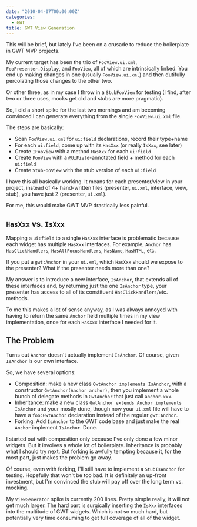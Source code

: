 ```yaml
---
date: "2010-04-07T00:00:00Z"
categories:
  - GWT
title: GWT View Generation
---
```


This will be brief, but lately I've been on a crusade to reduce the boilerplate in GWT MVP projects.

My current target has been the trio of `FooView.ui.xml`, `FooPresenter.Display`, and `FooView`, all of which are intrinsically linked. You end up making changes in one (usually `FooView.ui.xml`) and then dutifully percolating those changes to the other two.

Or other three, as in my case I throw in a `StubFooView` for testing (I find, after two or three uses, mocks get old and stubs are more pragmatic).

So, I did a short spike for the last two mornings and am becoming convinced I can generate everything from the single `FooView.ui.xml` file.

The steps are basically:

* Scan `FooView.ui.xml` for `ui:field` declarations, record their type+name
* For each `ui:field`, come up with its `HasXxx` (or really `IsXxx`, see later)
* Create `IFooView` with a method `HasXxx` for each `ui:field`
* Create `FooView` with a `@UiField`-annotated field + method for each `ui:field`
* Create `StubFooView` with the stub version of each `ui:field`

I have this all basically working. It means for each presenter/view in your project, instead of 4+ hand-written files (presenter, `ui.xml`, interface, view, stub), you have just 2 (presenter, `ui.xml`).

For me, this would make GWT MVP drastically less painful.

`HasXxx` vs. `IsXxx`
--------------------

Mapping a `ui:field` to a single `HasXxx` interface is problematic because each widget has multiple `HasXxx` interfaces.  For example, `Anchor` has `HasClickHandlers`, `HasAllFocusHandlers`, `HasName`, `HasHTML`, etc.

If you put a `gwt:Anchor` in your `ui.xml`, which `HasXxx` should we expose to the presenter? What if the presenter needs more than one?

My answer is to introduce a new interface, `IsAnchor`, that extends all of these interfaces and, by returning just the one `IsAnchor` type, your presenter has access to all of its constituent `HasClickHandlers`/etc. methods.

To me this makes a lot of sense anyway, as I was always annoyed with having to return the same `Anchor` field multiple times in my view implementation, once for each `HasXxx` interface I needed for it.

The Problem
-----------

Turns out `Anchor` doesn't actually implement `IsAnchor`. Of course, given `IsAnchor` is our own interface.

So, we have several options:

* Composition: make a new class `GwtAnchor implements IsAnchor`, with a constructor `GwtAnchor(Anchor anchor)`, then you implement a whole bunch of delegate methods in `GwtAnchor` that just call `anchor.xxx`.
* Inheritance: make a new class `GwtAnchor extends Anchor implements IsAnchor` and your mostly done, though now your `ui.xml` file will have to have a `foo:GwtAnchor` declaration instead of the regular `gwt:Anchor`.
* Forking: Add `IsAnchor` to the GWT code base and just make the real `Anchor` implement `IsAnchor`. Done.

I started out with composition only because I've only done a few minor widgets. But it involves a whole lot of boilerplate. Inheritance is probably what I should try next. But forking is awfully tempting because it, for the most part, just makes the problem go away.

Of course, even with forking, I'll still have to implement a `StubIsAnchor` for testing. Hopefully that won't be too bad. It is definitely an up-front investment, but I'm convinced the stub will pay off over the long term vs. mocking.

My `ViewGenerator` spike is currently 200 lines. Pretty simple really, it will not get much larger. The hard part is surgically inserting the `IsXxx` interfaces into the multitude of GWT widgets. Which is not so much hard, but potentially very time consuming to get full coverage of all of the widget.


